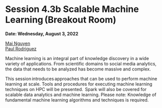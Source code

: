 # Session 4.3b Scalable Machine Learning (Breakout Room) #

**Date: Wednesday, August 3, 2022** 

[Mai Nguyen](https://www.sdsc.edu/research/researcher_spotlight/nguyen_mai.html) <br>
[Paul Rodriguez](https://www.coursera.org/instructor/~13847302)
 
Machine learning is an integral part of knowledge discovery in a wide variety of applications. From scientific domains to social media analytics, the data that needs to be analyzed has become massive and complex.  

This session introduces approaches that can be used to perform machine learning at scale. Tools and procedures for executing machine learning techniques on HPC will be presented.  Spark will also be covered for scalable data analytics and machine learning. Please note: Knowledge of fundamental machine learning algorithms and techniques is required. 
